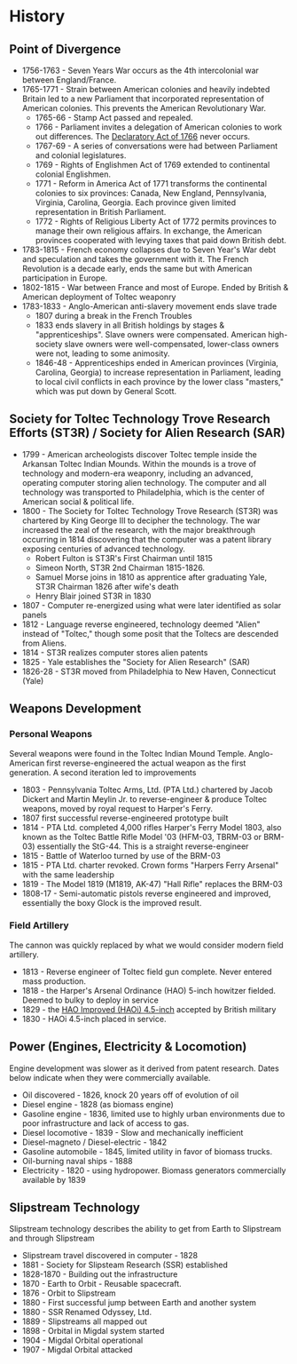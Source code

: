 # History

## Point of Divergence

* 1756-1763 - Seven Years War occurs as the 4th intercolonial war between England/France.
* 1765-1771 - Strain between American colonies and heavily indebted Britain led to a new Parliament that incorporated representation of American colonies. This prevents the American Revolutionary War.
  - 1765-66 - Stamp Act passed and repealed.
  - 1766 - Parliament invites a delegation of American colonies to work out differences. The [Declaratory Act of 1766](https://en.wikipedia.org/wiki/Declaratory_Act) never occurs.
  - 1767-69 - A series of conversations were had between Parliament and colonial legislatures.
  - 1769 - Rights of Englishmen Act of 1769 extended to continental colonial Englishmen.
  - 1771 - Reform in America Act of 1771 transforms the continental colonies to six provinces: Canada, New England, Pennsylvania, Virginia, Carolina, Georgia. Each province given limited representation in British Parliament.
  - 1772 - Rights of Religious Liberty Act of 1772 permits provinces to manage their own religious affairs. In exchange, the American provinces cooperated with levying taxes that paid down British debt.
* 1783-1815 - French economy collapses due to Seven Year's War debt and speculation and takes the government with it. The French Revolution is a decade early, ends the same but with American participation in Europe.
* 1802-1815 - War between France and most of Europe. Ended by British & American deployment of Toltec weaponry
* 1783-1833 - Anglo-American anti-slavery movement ends slave trade
  - 1807 during a break in the French Troubles
  - 1833 ends slavery in all British holdings by stages & "apprenticeships". Slave owners were compensated. American high-society slave owners were well-compensated, lower-class owners were not, leading to some animosity.
  - 1846-48 - Apprenticeships ended in American provinces (Virginia, Carolina, Georgia) to increase representation in Parliament, leading to local civil conflicts in each province by the lower class "masters," which was put down by General Scott.

## Society for Toltec Technology Trove Research Efforts (ST3R) / Society for Alien Research (SAR)

* 1799 - American archeologists discover Toltec temple inside the Arkansan Toltec Indian Mounds. Within the mounds is a trove of technology and modern-era weaponry, including an advanced, operating computer storing alien technology. The computer and all technology was transported to Philadelphia, which is the center of American social & political life.
* 1800 - The Society for Toltec Technology Trove Research (ST3R) was chartered by King George III to decipher the technology. The war increased the zeal of the research, with the major breakthrough occurring in 1814 discovering that the computer was a patent library exposing centuries of advanced technology.
  * Robert Fulton is ST3R's First Chairman until 1815
  * Simeon North, ST3R 2nd Chairman 1815-1826.
  * Samuel Morse joins in 1810 as apprentice after graduating Yale, ST3R Chairman 1826 after wife's death
  * Henry Blair joined ST3R in 1830
* 1807 - Computer re-energized using what were later identified as solar panels
* 1812 - Language reverse engineered, technology deemed "Alien" instead of "Toltec," though some posit that the Toltecs are descended from Aliens.
* 1814 - ST3R realizes computer stores alien patents
* 1825 - Yale establishes the "Society for Alien Research" (SAR)
* 1826-28 - ST3R moved from Philadelphia to New Haven, Connecticut (Yale)

## Weapons Development

### Personal Weapons

Several weapons were found in the Toltec Indian Mound Temple. Anglo-American first reverse-engineered the actual weapon as the first generation. A second iteration led to improvements

* 1803 - Pennsylvania Toltec Arms, Ltd. (PTA Ltd.) chartered by Jacob Dickert and Martin Meylin Jr. to reverse-engineer & produce Toltec weapons, moved by royal request to Harper's Ferry.
* 1807 first successful reverse-engineered prototype built
* 1814 - PTA Ltd. completed 4,000 rifles Harper's Ferry Model 1803, also known as the Toltec Battle Rifle Model '03 (HFM-03, TBRM-03 or BRM-03) essentially the StG-44. This is a straight reverse-engineer
* 1815 - Battle of Waterloo turned by use of the BRM-03
* 1815 - PTA Ltd. charter revoked. Crown forms "Harpers Ferry Arsenal" with the same leadership
* 1819 - The Model 1819 (M1819, AK-47) "Hall Rifle" replaces the BRM-03
* 1808-17 - Semi-automatic pistols reverse engineered and improved, essentially the boxy Glock is the improved result.

### Field Artillery

The cannon was quickly replaced by what we would consider modern field artillery.

* 1813 - Reverse engineer of Toltec field gun complete. Never entered mass production.
* 1818 - the Harper's Arsenal Ordinance (HAO) 5-inch howitzer fielded. Deemed to bulky to deploy in service
* 1829 - the [HAO Improved (HAOi) 4.5-inch](https://en.wikipedia.org/wiki/QF_4.5-inch_howitzer) accepted by British military
* 1830 - HAOi 4.5-inch placed in service.

## Power (Engines, Electricity & Locomotion)

Engine development was slower as it derived from patent research. Dates below indicate when they were commercially available.

* Oil discovered - 1826, knock 20 years off of evolution of oil
* Diesel engine - 1828 (as biomass engine)
* Gasoline engine - 1836, limited use to highly urban environments due to poor infrastructure and lack of access to gas.
* Diesel locomotive - 1839 - Slow and mechanically inefficient
* Diesel-magneto / Diesel-electric - 1842
* Gasoline automobile - 1845, limited utility in favor of biomass trucks.
* Oil-burning naval ships - 1888
* Electricity - 1820 - using hydropower. Biomass generators commercially available by 1839

## Slipstream Technology

Slipstream technology describes the ability to get from Earth to Slipstream and through Slipstream
* Slipstream travel discovered in computer - 1828
* 1881 - Society for Slipsteam Research (SSR) established
* 1828-1870 - Building out the infrastructure
* 1870 - Earth to Orbit - Reusable spacecraft.
* 1876 - Orbit to Slipstream
* 1880 - First successful jump between Earth and another system
* 1880 - SSR Renamed Odyssey, Ltd.
* 1889 - Slipstreams all mapped out
* 1898 - Orbital in Migdal system started
* 1904 - Migdal Orbital operational
* 1907 - Migdal Orbital attacked
